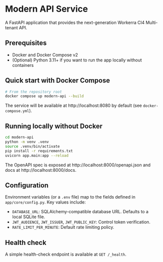# Modern API Service

A FastAPI application that provides the next-generation Workerra CI4 Multi-tenant API.

## Prerequisites

- Docker and Docker Compose v2
- (Optional) Python 3.11+ if you want to run the app locally without containers

## Quick start with Docker Compose

```bash
# From the repository root
docker compose up modern-api --build
```

The service will be available at http://localhost:8080 by default (see `docker-compose.yml`).

## Running locally without Docker

```bash
cd modern-api
python -m venv .venv
source .venv/bin/activate
pip install -r requirements.txt
uvicorn app.main:app --reload
```

The OpenAPI spec is exposed at http://localhost:8000/openapi.json and docs at http://localhost:8000/docs.

## Configuration

Environment variables (or a `.env` file) map to the fields defined in `app/core/config.py`. Key values include:

- `DATABASE_URL`: SQLAlchemy-compatible database URL. Defaults to a local SQLite file.
- `JWT_AUDIENCE`, `JWT_ISSUER`, `JWT_PUBLIC_KEY`: Control token verification.
- `RATE_LIMIT_PER_MINUTE`: Default rate limiting policy.

## Health check

A simple health-check endpoint is available at `GET /_health`.
